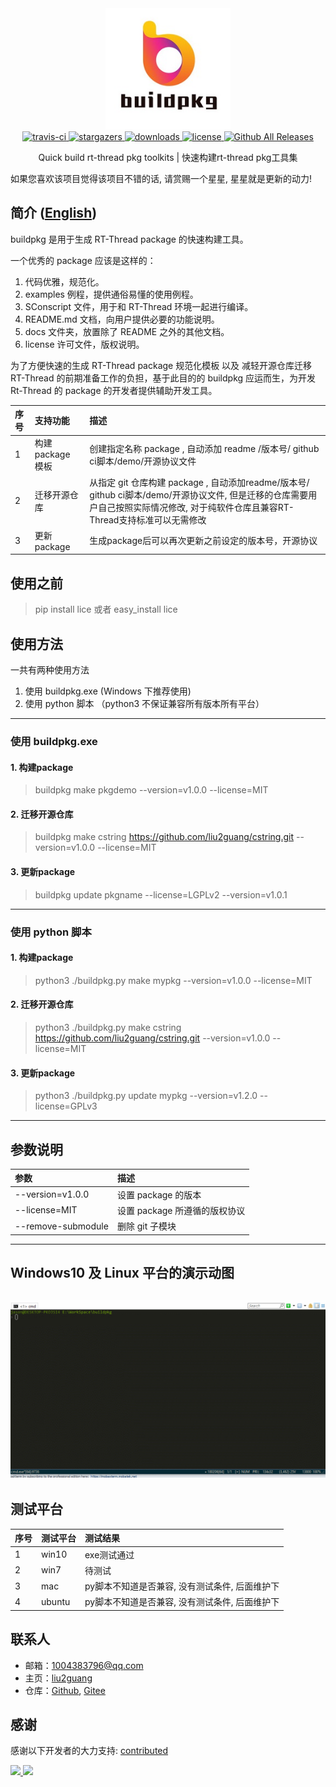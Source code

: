 <div align="center">
  <a href="https://github.com/rtpkgs/buildpkg">
    <img width="200" heigth="200" src="/figures/logo.png">
  </a>  

  <div align="center">
    <a href="https://github.com/rtpkgs/buildpkg">
      <img src="https://img.shields.io/travis/liu2guang/Lua2RTT/master.svg?style=flat-square" alt="travis-ci" />
    </a>
    <a href="https://github.com/rtpkgs/buildpkg/stargazers">
      <img src="https://img.shields.io/github/stars/rtpkgs/buildpkg.svg?style=flat-square" alt="stargazers" />
    </a>
    <a href="https://github.com/rtpkgs/buildpkg">
      <img src="https://img.shields.io/github/downloads/rtpkgs/buildpkg/total.svg?style=flat-square" alt="downloads" />
    </a>
    <a href="https://github.com/rtpkgs/buildpkg/blob/master/LICENSE">
        <img src="https://img.shields.io/github/license/rtpkgs/buildpkg.svg?style=flat-square" alt="license" />
    </a>
    <a href="https://github.com/rtpkgs/buildpkg/releases">
      <img src="https://img.shields.io/github/release/rtpkgs/buildpkg.svg?style=flat-square" alt="Github All Releases" />
    </a>
  </div>

  <p align="center">Quick build rt-thread pkg toolkits | 快速构建rt-thread pkg工具集</p>
</div>

如果您喜欢该项目觉得该项目不错的话, 请赏赐一个星星, 星星就是更新的动力! 

## 简介 ([English](/readme.en.md)) 

buildpkg 是用于生成 RT-Thread package 的快速构建工具。

一个优秀的 package 应该是这样的：
 1. 代码优雅，规范化。
 2. examples 例程，提供通俗易懂的使用例程。
 3. SConscript 文件，用于和 RT-Thread 环境一起进行编译。
 4. README.md 文档，向用户提供必要的功能说明。
 5. docs 文件夹，放置除了 README 之外的其他文档。
 6. license 许可文件，版权说明。

为了方便快速的生成 RT-Thread package 规范化模板 以及 减轻开源仓库迁移 RT-Thread 的前期准备工作的负担，基于此目的的 buildpkg 应运而生，为开发 Rt-Thread 的 package 的开发者提供辅助开发工具。

| 序号  | 支持功能 | 描述 |
| :--- | :--- | :--- |
| 1 | 构建 package 模板 | 创建指定名称 package , 自动添加 readme /版本号/ github ci脚本/demo/开源协议文件 |
| 2 | 迁移开源仓库 | 从指定 git 仓库构建 package , 自动添加readme/版本号/ github ci脚本/demo/开源协议文件, 但是迁移的仓库需要用户自己按照实际情况修改, 对于纯软件仓库且兼容RT-Thread支持标准可以无需修改 |
| 3 | 更新package | 生成package后可以再次更新之前设定的版本号，开源协议 | 

## 使用之前
> pip install lice 或者 easy_install lice

## 使用方法

一共有两种使用方法
 1. 使用 buildpkg.exe  (Windows 下推荐使用)
 2. 使用 python 脚本   （python3 不保证兼容所有版本所有平台）

---

### 使用 buildpkg.exe

#### 1. 构建package
> buildpkg make pkgdemo --version=v1.0.0 --license=MIT 

#### 2. 迁移开源仓库
> buildpkg make cstring https://github.com/liu2guang/cstring.git --version=v1.0.0 --license=MIT

#### 3. 更新package
> buildpkg update pkgname --license=LGPLv2 --version=v1.0.1

---

### 使用 python 脚本

#### 1. 构建package
> python3 ./buildpkg.py make mypkg --version=v1.0.0 --license=MIT 

#### 2. 迁移开源仓库
> python3 ./buildpkg.py make cstring https://github.com/liu2guang/cstring.git --version=v1.0.0 --license=MIT 

#### 3. 更新package
> python3 ./buildpkg.py update mypkg --version=v1.2.0 --license=GPLv3

---

## 参数说明
| 参数  | 描述 |
| :--- | :--- |
| --version=v1.0.0 | 设置 package 的版本 |
| --license=MIT | 设置 package 所遵循的版权协议 |
| --remove-submodule | 删除 git 子模块 |
---
## Windows10 及 Linux 平台的演示动图
![buildpkg](/figures/buildpkg.gif)
---
## 测试平台

| 序号 | 测试平台 | 测试结果 | 
|:---|:---|:---|
| 1 | win10   | exe测试通过 |
| 2 | win7    | 待测试 | 
| 3 | mac     | py脚本不知道是否兼容, 没有测试条件, 后面维护下 |
| 4 | ubuntu  | py脚本不知道是否兼容, 没有测试条件, 后面维护下 |

## 联系人

* 邮箱：[1004383796@qq.com](mailto:1004383796@qq.com)
* 主页：[liu2guang](https://github.com/liu2guang)
* 仓库：[Github](https://github.com/liu2guang), [Gitee](https://github.com/liu2guang) 

## 感谢

感谢以下开发者的大力支持: [contributed](CONTRIBUTING.md)
<div>
    <a href="https://github.com/rtpkgs/buildpkg">
      <img width="50" heigth="50" src="https://avatars2.githubusercontent.com/u/24929334?s=400&u=da62f43f6c4ff722b9b9defb704f2c585536347e&v=4">
    </a>
    <a href="https://github.com/rtpkgs/buildpkg">
      <img width="50" heigth="50" src="https://avatars2.githubusercontent.com/u/30776697?s=400&v=4">
    </a>
</div>
